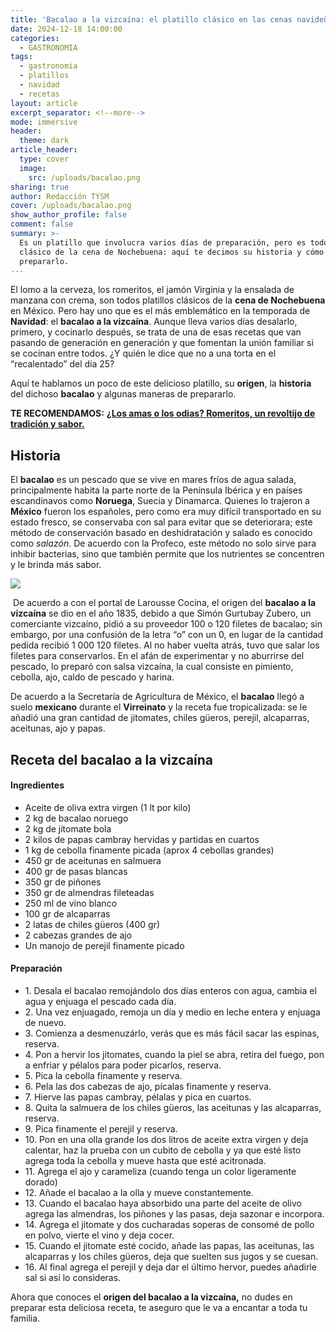 ```yaml
---
title: 'Bacalao a la vizcaína: el platillo clásico en las cenas navideñas de México'
date: 2024-12-18 14:00:00
categories:
  - GASTRONOMIA
tags:
  - gastronomia
  - platillos
  - navidad
  - recetas
layout: article
excerpt_separator: <!--more-->
mode: immersive
header:
  theme: dark
article_header:
  type: cover
  image:
    src: /uploads/bacalao.png
sharing: true
author: Redacción TYSM
cover: /uploads/bacalao.png
show_author_profile: false
comment: false
summary: >-
  Es un platillo que involucra varios días de preparación, pero es todo un
  clásico de la cena de Nochebuena: aquí te decimos su historia y cómo
  prepararlo.
---
```

El lomo a la cerveza, los romeritos, el jamón Virginia y la ensalada de manzana con crema, son todos platillos clásicos de la **cena de Nochebuena** en México. Pero hay uno que es el más emblemático en la temporada de **Navidad**: el **bacalao a la vizcaína**. Aunque lleva varios días desalarlo, primero, y cocinarlo después, se trata de una de esas recetas que van pasando de generación en generación y que fomentan la unión familiar si se cocinan entre todos. ¿Y quién le dice que no a una torta en el “recalentado” del día 25?

Aquí te hablamos un poco de este delicioso platillo, su **origen**, la **historia** del dichoso **bacalao** y algunas maneras de prepararlo.

**TE RECOMENDAMOS:** [**¿Los amas o los odias? Romeritos, un revoltijo de tradición y sabor.**](https://blog.tonoysumariachi.com/gastronomia/2023/12/21/los-amas-o-los-odias-romeritos-un-revoltijo-de-tradici%C3%B3n-y-sabor.html)

## Historia

El **bacalao** es un pescado que se vive en mares fríos de agua salada, principalmente habita la parte norte de la Península Ibérica y en países escandinavos como **Noruega**, Suecia y Dinamarca. Quienes lo trajeron a **México** fueron los españoles, pero como era muy difícil transportado en su estado fresco, se conservaba con sal para evitar que se deteriorara; este método de conservación basado en deshidratación y salado es conocido como *salazón*. De acuerdo con la Profeco, este método no solo sirve para inhibir bacterias, sino que también permite que los nutrientes se concentren y le brinda más sabor.

![](https://upload.wikimedia.org/wikipedia/commons/thumb/4/4b/Bacalao-Salaz%C3%B3n.jpg/1024px-Bacalao-Salaz%C3%B3n.jpg)

&nbsp;De acuerdo a con el portal de Larousse Cocina, el origen del **bacalao a la vizcaína** se dio en el año 1835, debido a que Simón Gurtubay Zubero, un comerciante vizcaíno, pidió a su proveedor 100 o 120 filetes de bacalao; sin embargo, por una confusión de la letra “o” con un 0, en lugar de la cantidad pedida recibió 1 000 120 filetes. Al no haber vuelta atrás, tuvo que salar los filetes para conservarlos. En el afán de experimentar y no aburrirse del pescado, lo preparó con salsa vizcaína, la cual consiste en pimiento, cebolla, ajo, caldo de pescado y harina.

De acuerdo a la Secretaría de Agricultura de México, el **bacalao** llegó a suelo **mexicano** durante el **Virreinato** y la receta fue tropicalizada: se le añadió una gran cantidad de jitomates, chiles güeros, perejil, alcaparras, aceitunas, ajo y papas.

## Receta del bacalao a la vizcaína

#### Ingredientes

* Aceite de oliva extra virgen (1 lt por kilo)
* 2 kg de bacalao noruego
* 2 kg de jitomate bola
* 2 kilos de papas cambray hervidas y partidas en cuartos
* 1 kg de cebolla finamente picada (aprox 4 cebollas grandes)
* 450 gr de aceitunas en salmuera
* 400 gr de pasas blancas
* 350 gr de piñones
* 350 gr de almendras fileteadas
* 250 ml de vino blanco
* 100 gr de alcaparras
* 2 latas de chiles güeros (400 gr)
* 2 cabezas grandes de ajo
* Un manojo de perejil finamente picado

#### **Preparación**

* 1\. Desala el bacalao remojándolo dos días enteros con agua, cambia el agua y enjuaga el pescado cada día.
* 2\. Una vez enjuagado, remoja un día y medio en leche entera y enjuaga de nuevo.
* 3\. Comienza a desmenuzárlo, verás que es más fácil sacar las espinas, reserva.
* 4\. Pon a hervir los jitomates, cuando la piel se abra, retira del fuego, pon a enfriar y pélalos para poder picarlos, reserva.
* 5\. Pica la cebolla finamente y reserva.
* 6\. Pela las dos cabezas de ajo, pícalas finamente y reserva.
* 7\. Hierve las papas cambray, pélalas y pica en cuartos.
* 8\. Quita la salmuera de los chiles güeros, las aceitunas y las alcaparras, reserva.
* 9\. Pica finamente el perejil y reserva.
* 10\. Pon en una olla grande los dos litros de aceite extra virgen y deja calentar, haz la prueba con un cubito de cebolla y ya que esté listo agrega toda la cebolla y mueve hasta que esté acitronada.
* 11\. Agrega el ajo y carameliza (cuando tenga un color ligeramente dorado)
* 12\. Añade el bacalao a la olla y mueve constantemente.
* 13\. Cuando el bacalao haya absorbido una parte del aceite de olivo agrega las almendras, los piñones y las pasas, deja sazonar e incorpora.
* 14\. Agrega el jitomate y dos cucharadas soperas de consomé de pollo en polvo, vierte el vino y deja cocer.
* 15\. Cuando el jitomate esté cocido, añade las papas, las aceitunas, las alcaparras y los chiles güeros, deja que suelten sus jugos y se cuesan.
* 16\. Al final agrega el perejil y deja dar el último hervor, puedes añadirle sal si así lo consideras.

Ahora que conoces el **origen del bacalao a la vizcaína,** no dudes en preparar esta deliciosa receta, te aseguro que le va a encantar a toda tu familia.